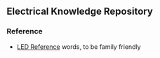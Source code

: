 ## Electrical Knowledge Repository

### Reference

* [LED Reference](./reference/led.md)
words, to be family friendly